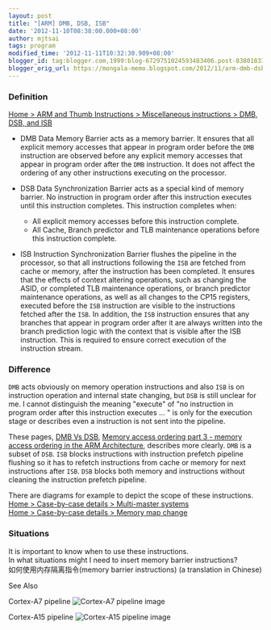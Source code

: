 ```yaml
---
layout: post
title: "[ARM] DMB, DSB, ISB"
date: '2012-11-10T08:38:00.000+08:00'
author: mjtsai
tags: program
modified_time: '2012-11-11T10:32:30.909+08:00'
blogger_id: tag:blogger.com,1999:blog-6729751024593483406.post-8380183396380703387
blogger_orig_url: https://mongala-memo.blogspot.com/2012/11/arm-dmb-dsb-isb.html
---
```



### Definition
<!--more-->

[Home > ARM and Thumb Instructions > Miscellaneous instructions > DMB, DSB, and ISB](http://infocenter.arm.com/help/index.jsp?topic=/com.arm.doc.dui0489c/CIHGHHIE.html)

- DMB
Data Memory Barrier acts as a memory barrier. It ensures that all explicit memory accesses that appear in program order before the `DMB` instruction are observed before any explicit memory accesses that appear in program order after the `DMB` instruction. It does not affect the ordering of any other instructions executing on the processor.

- DSB
Data Synchronization Barrier acts as a special kind of memory barrier. No instruction in program order after this instruction executes until this instruction completes. This instruction completes when:
    - All explicit memory accesses before this instruction complete.
    - All Cache, Branch predictor and TLB maintenance operations before this instruction complete.

- ISB
Instruction Synchronization Barrier flushes the pipeline in the processor, so that all instructions following the `ISB` are fetched from cache or memory, after the instruction has been completed. It ensures that the effects of context altering operations, such as changing the ASID, or completed TLB maintenance operations, or branch predictor maintenance operations, as well as all changes to the CP15 registers, executed before the `ISB` instruction are visible to the instructions fetched after the `ISB`.
In addition, the `ISB` instruction ensures that any branches that appear in program order after it are always written into the branch prediction logic with the context that is visible after the ISB instruction. This is required to ensure correct execution of the instruction stream.




### Difference

`DMB` acts obviously on memory operation instructions and also `ISB` is on instruction operation and internal state changing, but `DSB` is still unclear for me. I cannot distinguish the meaning "execute" of "no instruction in program order after this instruction executes ... " is only for the execution stage or describes even a instruction is not sent into the pipeline.

These pages, [DMB Vs DSB](http://forums.arm.com/index.php?/topic/14807-dmb-vs-dsb/), [Memory access ordering part 3 - memory access ordering in the ARM Architecture](http://blogs.arm.com/software-enablement/594-memory-access-ordering-part-3-memory-access-ordering-in-the-arm-architecture/), describes more clearly. `DMB` is a subset of `DSB`. `ISB` blocks instructions with instruction prefetch pipeline flushing so it has to refetch instructions from cache or memory for next instructions after `ISB`. `DSB` blocks both memory and instructions without cleaning the instruction prefetch pipeline.

There are diagrams for example to depict the scope of these instructions.   
[Home > Case-by-case details > Multi-master systems](http://infocenter.arm.com/help/index.jsp?topic=/com.arm.doc.dai0321a/BIHJDAAE.html)    
[Home > Case-by-case details > Memory map change](http://infocenter.arm.com/help/index.jsp?topic=/com.arm.doc.dai0321a/BIHGFJEE.html)



### Situations

It is important to know when to use these instructions.   
In what situations might I need to insert memory barrier instructions?    
如何使用内存隔离指令(memory barrier instructions) (a translation in Chinese)   



See Also

Cortex-A7 pipeline
![Cortex-A7 pipeline image](http://regmedia.co.uk/2011/10/20/arm_a7_pipeline.jpg)

Cortex-A15 pipeline
![Cortex-A15 pipeline image](http://regmedia.co.uk/2011/10/20/arm_a15_pipeline_large.jpg)

